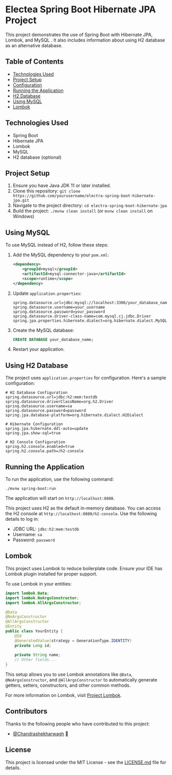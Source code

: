 # Electea Spring Boot Hibernate JPA Project

This project demonstrates the use of Spring Boot with Hibernate JPA, Lombok, and MySQL . It also includes information about using H2 database as an alternative database.

## Table of Contents
- [Technologies Used](#technologies-used)
- [Project Setup](#project-setup)
- [Configuration](#configuration)
- [Running the Application](#running-the-application)
- [H2 Database](#h2-database)
- [Using MySQL](#using-mysql)
- [Lombok](#lombok)

## Technologies Used
- Spring Boot
- Hibernate JPA
- Lombok
- MySQL 
- H2 database (optional)

## Project Setup
1. Ensure you have Java JDK 11 or later installed.
2. Clone this repository: `git clone https://github.com/yourusername/electra-spring-boot-hibernate-jpa.git`
3. Navigate to the project directory: `cd electra-spring-boot-hibernate-jpa`
4. Build the project: `./mvnw clean install` (or `mvnw clean install` on Windows)

## Using MySQL
To use MySQL instead of H2, follow these steps:

1. Add the MySQL dependency to your `pom.xml`:
   ```xml
   <dependency>
       <groupId>mysql</groupId>
       <artifactId>mysql-connector-java</artifactId>
       <scope>runtime</scope>
   </dependency>
   ```

2. Update `application.properties`:
   ```properties
   spring.datasource.url=jdbc:mysql://localhost:3306/your_database_name
   spring.datasource.username=your_username
   spring.datasource.password=your_password
   spring.datasource.driver-class-name=com.mysql.cj.jdbc.Driver
   spring.jpa.properties.hibernate.dialect=org.hibernate.dialect.MySQL8Dialect
   ```

3. Create the MySQL database:
   ```sql
   CREATE DATABASE your_database_name;
   ```

4. Restart your application.


## Using H2 Database
The project uses `application.properties` for configuration. Here's a sample configuration:

```properties
# H2 Database Configuration
spring.datasource.url=jdbc:h2:mem:testdb
spring.datasource.driverClassName=org.h2.Driver
spring.datasource.username=sa
spring.datasource.password=password
spring.jpa.database-platform=org.hibernate.dialect.H2Dialect

# Hibernate Configuration
spring.jpa.hibernate.ddl-auto=update
spring.jpa.show-sql=true

# H2 Console Configuration
spring.h2.console.enabled=true
spring.h2.console.path=/h2-console
```

## Running the Application
To run the application, use the following command:

```
./mvnw spring-boot:run
```

The application will start on `http://localhost:8080`.

This project uses H2 as the default in-memory database. You can access the H2 console at `http://localhost:8080/h2-console`. Use the following details to log in:
- JDBC URL: `jdbc:h2:mem:testdb`
- Username: `sa`
- Password: `password`

## Lombok
This project uses Lombok to reduce boilerplate code. Ensure your IDE has Lombok plugin installed for proper support.

To use Lombok in your entities:

```java
import lombok.Data;
import lombok.NoArgsConstructor;
import lombok.AllArgsConstructor;

@Data
@NoArgsConstructor
@AllArgsConstructor
@Entity
public class YourEntity {
    @Id
    @GeneratedValue(strategy = GenerationType.IDENTITY)
    private Long id;
    
    private String name;
    // Other fields...
}
```

This setup allows you to use Lombok annotations like `@Data`, `@NoArgsConstructor`, and `@AllArgsConstructor` to automatically generate getters, setters, constructors, and other common methods.

For more information on Lombok, visit [Project Lombok](https://projectlombok.org/).

## Contributors

Thanks to the following people who have contributed to this project:

* [@Chandrashekharwagh](https://github.com/Chandrashekharwagh) 📖

## License

This project is licensed under the MIT License - see the [LICENSE.md](LICENSE.md) file for details.
